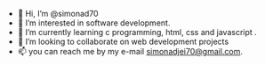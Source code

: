 - 👋 Hi, I’m @simonad70
- 👀 I’m interested in software development.
- 🌱 I’m currently learning  c programming, html, css and javascript .
- 💞️ I’m looking to collaborate on web development projects
- 📫 you can reach me by my e-mail simonadjei70@gmail.com.

<!---
simonad70/simonad70 is a ✨ special ✨ repository because its `README.md` (this file) appears on your GitHub profile.
You can click the Preview link to take a look at your changes.
--->
